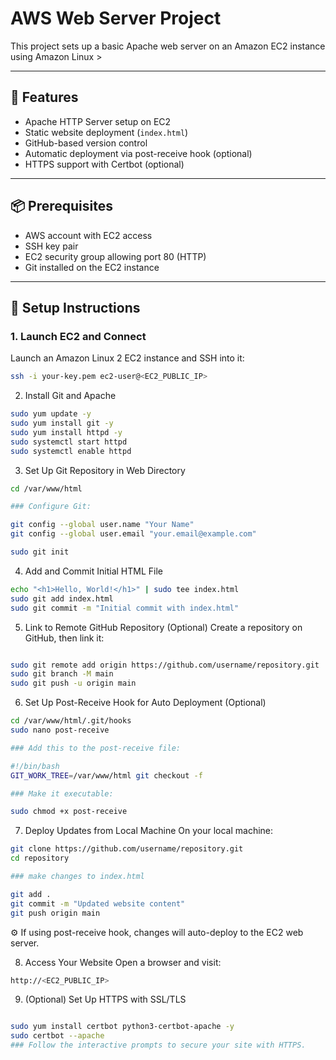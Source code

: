 # AWS Web Server Project

This project sets up a basic Apache web server on an Amazon EC2 instance using Amazon Linux >

---

## 🚀 Features

- Apache HTTP Server setup on EC2
- Static website deployment (`index.html`)
- GitHub-based version control
- Automatic deployment via post-receive hook (optional)
- HTTPS support with Certbot (optional)

---

## 📦 Prerequisites

- AWS account with EC2 access
- SSH key pair
- EC2 security group allowing port 80 (HTTP)
- Git installed on the EC2 instance

---

## 🔧 Setup Instructions

### 1. Launch EC2 and Connect

Launch an Amazon Linux 2 EC2 instance and SSH into it:

```bash
ssh -i your-key.pem ec2-user@<EC2_PUBLIC_IP>
```

2. Install Git and Apache
```bash
sudo yum update -y
sudo yum install git -y
sudo yum install httpd -y
sudo systemctl start httpd
sudo systemctl enable httpd
```
3. Set Up Git Repository in Web Directory
```bash
cd /var/www/html

### Configure Git:

git config --global user.name "Your Name"
git config --global user.email "your.email@example.com"

sudo git init
```

4. Add and Commit Initial HTML File
```bash
echo "<h1>Hello, World!</h1>" | sudo tee index.html
sudo git add index.html
sudo git commit -m "Initial commit with index.html"
```

5. Link to Remote GitHub Repository (Optional)
Create a repository on GitHub, then link it:
```bash

sudo git remote add origin https://github.com/username/repository.git
sudo git branch -M main
sudo git push -u origin main
```

6. Set Up Post-Receive Hook for Auto Deployment (Optional)
```bash
cd /var/www/html/.git/hooks
sudo nano post-receive

### Add this to the post-receive file:

#!/bin/bash
GIT_WORK_TREE=/var/www/html git checkout -f

### Make it executable:

sudo chmod +x post-receive
```

7. Deploy Updates from Local Machine
On your local machine:

```bash
git clone https://github.com/username/repository.git
cd repository

### make changes to index.html

git add .
git commit -m "Updated website content"
git push origin main
```
⚙️ If using post-receive hook, changes will auto-deploy to the EC2 web server.

8. Access Your Website
Open a browser and visit:

```bash
http://<EC2_PUBLIC_IP>
```

9. (Optional) Set Up HTTPS with SSL/TLS
```bash

sudo yum install certbot python3-certbot-apache -y
sudo certbot --apache
### Follow the interactive prompts to secure your site with HTTPS.
```
